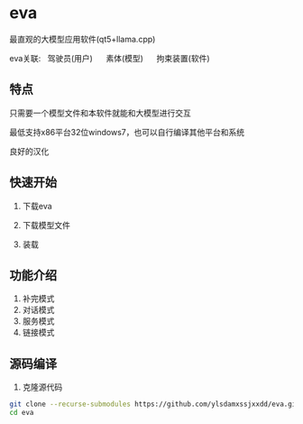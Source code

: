 # eva
最直观的大模型应用软件(qt5+llama.cpp)

eva关联: &nbsp;&nbsp;驾驶员(用户)&nbsp;&nbsp;&nbsp;&nbsp;&nbsp;&nbsp;素体(模型)&nbsp;&nbsp;&nbsp;&nbsp;&nbsp;&nbsp;拘束装置(软件)
## 特点
只需要一个模型文件和本软件就能和大模型进行交互

最低支持x86平台32位windows7，也可以自行编译其他平台和系统

良好的汉化
## 快速开始
1. 下载eva

2. 下载模型文件

3. 装载

## 功能介绍
1. 补完模式
2. 对话模式
3. 服务模式
4. 链接模式

## 源码编译
1. 克隆源代码
```bash
git clone --recurse-submodules https://github.com/ylsdamxssjxxdd/eva.git
cd eva
```
